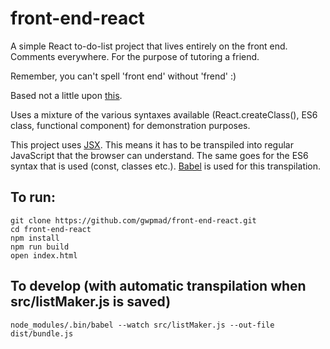 # front-end-react
A simple React to-do-list project that lives entirely on the front end. Comments everywhere. For the purpose of tutoring a friend.

Remember, you can't spell 'front end' without 'frend' :)

Based not a little upon [this](http://codepen.io/pankajparashar/pen/MYzgyW?editors=1000#0).

Uses a mixture of the various syntaxes available (React.createClass(), ES6 class, functional component) for demonstration purposes.

This project uses [JSX](https://facebook.github.io/react/docs/jsx-in-depth.html). This means it has to be transpiled into regular JavaScript that the browser can understand. The same goes for the ES6 syntax that is used (const, classes etc.). [Babel](https://babeljs.io/docs/usage/cli/) is used for this transpilation.

To run:
-----
```
git clone https://github.com/gwpmad/front-end-react.git
cd front-end-react
npm install
npm run build
open index.html
```

To develop (with automatic transpilation when src/listMaker.js is saved)
-----
```
node_modules/.bin/babel --watch src/listMaker.js --out-file dist/bundle.js
```
